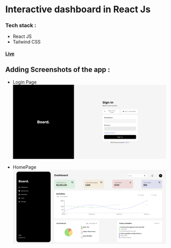 # Interactive dashboard in React Js

### Tech stack : 
- React JS
- Tailwind CSS

#### [Live](https://react-dashboard-ankit.netlify.app/)

## Adding Screenshots of the app :
- Login Page
![plot](./public/ss-1.png)

- HomePage
![plot](./public/ss-2.png)